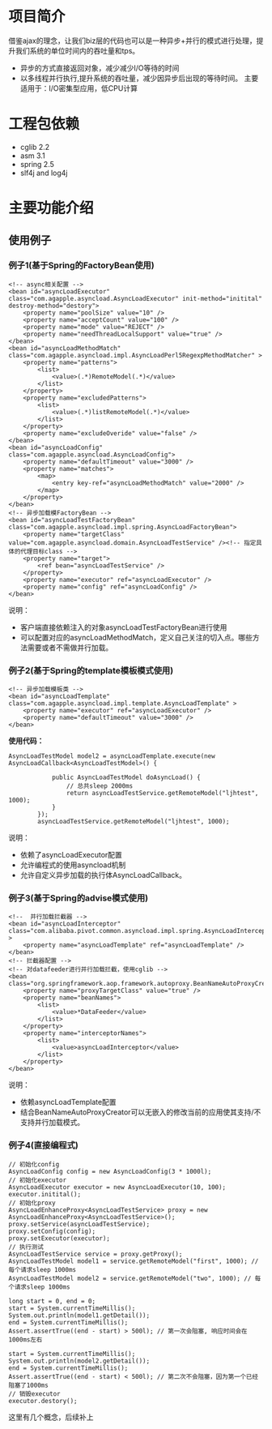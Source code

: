 # 项目简介 #
借鉴ajax的理念，让我们biz层的代码也可以是一种异步+并行的模式进行处理，提升我们系统的单位时间内的吞吐量和tps。
  * 异步的方式直接返回对象，减少减少I/O等待的时间
  * 以多线程并行执行,提升系统的吞吐量，减少因异步后出现的等待时间。
主要适用于：I/O密集型应用，低CPU计算

# 工程包依赖 #
  * cglib 2.2
  * asm 3.1
  * spring 2.5
  * slf4j and log4j

# 主要功能介绍 #

## 使用例子 ##
### 例子1(基于Spring的FactoryBean使用) ###
```
<!-- async相关配置 -->
<bean id="asyncLoadExecutor" class="com.agapple.asyncload.AsyncLoadExecutor" init-method="initital" destroy-method="destory">
	<property name="poolSize" value="10" />
	<property name="acceptCount" value="100" />
	<property name="mode" value="REJECT" />
	<property name="needThreadLocalSupport" value="true" />
</bean>
<bean id="asyncLoadMethodMatch" class="com.agapple.asyncload.impl.AsyncLoadPerl5RegexpMethodMatcher" >
	<property name="patterns">
		<list>
			<value>(.*)RemoteModel(.*)</value>
		</list>
	</property>
	<property name="excludedPatterns">
		<list>
			<value>(.*)listRemoteModel(.*)</value>
		</list>
	</property>
	<property name="excludeOveride" value="false" />
</bean>
<bean id="asyncLoadConfig" class="com.agapple.asyncload.AsyncLoadConfig">
	<property name="defaultTimeout" value="3000" />
	<property name="matches">
		<map>
			<entry key-ref="asyncLoadMethodMatch" value="2000" />
		</map>
	</property>
</bean>
<!-- 异步加载模FactoryBean -->
<bean id="asyncLoadTestFactoryBean" class="com.agapple.asyncload.impl.spring.AsyncLoadFactoryBean">
	<property name="targetClass" value="com.agapple.asyncload.domain.AsyncLoadTestService" /><!-- 指定具体的代理目标class -->
	<property name="target">
		<ref bean="asyncLoadTestService" />
	</property>
	<property name="executor" ref="asyncLoadExecutor" />
	<property name="config" ref="asyncLoadConfig" />
</bean>
```

说明：
  * 客户端直接依赖注入的对象asyncLoadTestFactoryBean进行使用
  * 可以配置对应的asyncLoadMethodMatch，定义自己关注的切入点。哪些方法需要或者不需做并行加载。

### 例子2(基于Spring的template模板模式使用) ###
```
<!-- 异步加载模板类 -->
<bean id="asyncLoadTemplate" class="com.agapple.asyncload.impl.template.AsyncLoadTemplate" >
	<property name="executor" ref="asyncLoadExecutor" />
	<property name="defaultTimeout" value="3000" />
</bean>
```

**使用代码：**
```
AsyncLoadTestModel model2 = asyncLoadTemplate.execute(new AsyncLoadCallback<AsyncLoadTestModel>() {

            public AsyncLoadTestModel doAsyncLoad() {
                // 总共sleep 2000ms
                return asyncLoadTestService.getRemoteModel("ljhtest", 1000);
            }
        });
        asyncLoadTestService.getRemoteModel("ljhtest", 1000);
```

说明：
  * 依赖了asyncLoadExecutor配置
  * 允许编程式的使用asyncload机制
  * 允许自定义异步加载的执行体AsyncLoadCallback。

### 例子3(基于Spring的advise模式使用) ###
```
<!--  并行加载拦截器 -->
<bean id="asyncLoadInterceptor" class="com.alibaba.pivot.common.asyncload.impl.spring.AsyncLoadInterceptor" >
	<property name="asyncLoadTemplate" ref="asyncLoadTemplate" />
</bean>
<!-- 拦截器配置 -->
<!-- 对datafeeder进行并行加载拦截，使用cglib -->
<bean class="org.springframework.aop.framework.autoproxy.BeanNameAutoProxyCreator">
	<property name="proxyTargetClass" value="true" />
	<property name="beanNames">
		<list>
			<value>*DataFeeder</value>
		</list>
	</property>
	<property name="interceptorNames">
		<list>
		    <value>asyncLoadInterceptor</value>
		</list>
	</property>
</bean>
```
说明：
  * 依赖asyncLoadTemplate配置
  * 结合BeanNameAutoProxyCreator可以无嵌入的修改当前的应用使其支持/不支持并行加载模式。

### 例子4(直接编程式) ###
```
// 初始化config
AsyncLoadConfig config = new AsyncLoadConfig(3 * 1000l);
// 初始化executor
AsyncLoadExecutor executor = new AsyncLoadExecutor(10, 100);
executor.initital();
// 初始化proxy
AsyncLoadEnhanceProxy<AsyncLoadTestService> proxy = new AsyncLoadEnhanceProxy<AsyncLoadTestService>();
proxy.setService(asyncLoadTestService);
proxy.setConfig(config);
proxy.setExecutor(executor);
// 执行测试
AsyncLoadTestService service = proxy.getProxy();
AsyncLoadTestModel model1 = service.getRemoteModel("first", 1000); // 每个请求sleep 1000ms
AsyncLoadTestModel model2 = service.getRemoteModel("two", 1000); // 每个请求sleep 1000ms

long start = 0, end = 0;
start = System.currentTimeMillis();
System.out.println(model1.getDetail());
end = System.currentTimeMillis();
Assert.assertTrue((end - start) > 500l); // 第一次会阻塞, 响应时间会在1000ms左右

start = System.currentTimeMillis();
System.out.println(model2.getDetail());
end = System.currentTimeMillis();
Assert.assertTrue((end - start) < 500l); // 第二次不会阻塞，因为第一个已经阻塞了1000ms
// 销毁executor
executor.destory();
```

这里有几个概念，后续补上
